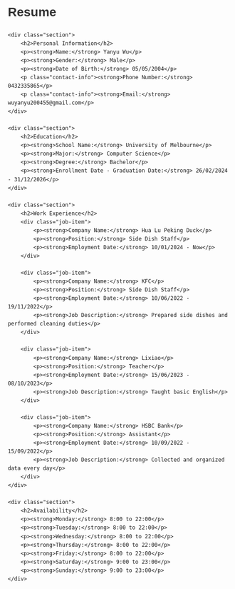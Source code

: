 <!DOCTYPE html>
<html lang="en">
<head>
    <meta charset="UTF-8">
    <meta name="viewport" content="width=device-width, initial-scale=1.0">
    <title>Resume - Yanyu Wu</title>
    <style>
        body {
            font-family: Arial, sans-serif;
            margin: 20px;
            padding: 20px;
            line-height: 1.6;
        }
        h1, h2 {
            color: #333;
        }
        .section {
            margin-bottom: 20px;
        }
        .section h2 {
            border-bottom: 2px solid #ccc;
            padding-bottom: 5px;
        }
        .contact-info, .availability {
            margin-top: 10px;
        }
        .job-item {
            margin-bottom: 15px;
        }
    </style>
</head>
<body>
    <h1>Resume</h1>

    <div class="section">
        <h2>Personal Information</h2>
        <p><strong>Name:</strong> Yanyu Wu</p>
        <p><strong>Gender:</strong> Male</p>
        <p><strong>Date of Birth:</strong> 05/05/2004</p>
        <p class="contact-info"><strong>Phone Number:</strong> 0432335865</p>
        <p class="contact-info"><strong>Email:</strong> wuyanyu200455@gmail.com</p>
    </div>

    <div class="section">
        <h2>Education</h2>
        <p><strong>School Name:</strong> University of Melbourne</p>
        <p><strong>Major:</strong> Computer Science</p>
        <p><strong>Degree:</strong> Bachelor</p>
        <p><strong>Enrollment Date - Graduation Date:</strong> 26/02/2024 - 31/12/2026</p>
    </div>

    <div class="section">
        <h2>Work Experience</h2>
        <div class="job-item">
            <p><strong>Company Name:</strong> Hua Lu Peking Duck</p>
            <p><strong>Position:</strong> Side Dish Staff</p>
            <p><strong>Employment Date:</strong> 10/01/2024 - Now</p>
        </div>

        <div class="job-item">
            <p><strong>Company Name:</strong> KFC</p>
            <p><strong>Position:</strong> Side Dish Staff</p>
            <p><strong>Employment Date:</strong> 10/06/2022 - 19/11/2022</p>
            <p><strong>Job Description:</strong> Prepared side dishes and performed cleaning duties</p>
        </div>

        <div class="job-item">
            <p><strong>Company Name:</strong> Lixiao</p>
            <p><strong>Position:</strong> Teacher</p>
            <p><strong>Employment Date:</strong> 15/06/2023 - 08/10/2023</p>
            <p><strong>Job Description:</strong> Taught basic English</p>
        </div>

        <div class="job-item">
            <p><strong>Company Name:</strong> HSBC Bank</p>
            <p><strong>Position:</strong> Assistant</p>
            <p><strong>Employment Date:</strong> 10/09/2022 - 15/09/2022</p>
            <p><strong>Job Description:</strong> Collected and organized data every day</p>
        </div>
    </div>

    <div class="section">
        <h2>Availability</h2>
        <p><strong>Monday:</strong> 8:00 to 22:00</p>
        <p><strong>Tuesday:</strong> 8:00 to 22:00</p>
        <p><strong>Wednesday:</strong> 8:00 to 22:00</p>
        <p><strong>Thursday:</strong> 8:00 to 22:00</p>
        <p><strong>Friday:</strong> 8:00 to 22:00</p>
        <p><strong>Saturday:</strong> 9:00 to 23:00</p>
        <p><strong>Sunday:</strong> 9:00 to 23:00</p>
    </div>
</body>
</html>

